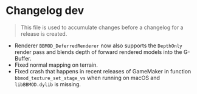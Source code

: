 # Changelog dev
> This file is used to accumulate changes before a changelog for a release is created.

* Renderer `BBMOD_DeferredRenderer` now also supports the `DepthOnly` render pass and blends depth of forward rendered models into the G-Buffer.
* Fixed normal mapping on terrain.
* Fixed crash that happens in recent releases of GameMaker in function `bbmod_texture_set_stage_vs` when running on macOS and `libBBMOD.dylib` is missing.

